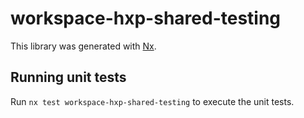 # workspace-hxp-shared-testing

This library was generated with [Nx](https://nx.dev).

## Running unit tests

Run `nx test workspace-hxp-shared-testing` to execute the unit tests.
